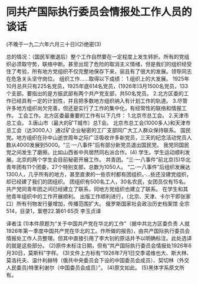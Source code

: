 # 同共产国际执行委员会情报处工作人员的谈话

(不晚于一九二六年六月三十日)(2)绝密(3)

总的情况：（国民军撤退后）整个工作自然要在一定程度上发生转折。所有的党组织必须取守势，联络中断。甚至出现了危险的取消主义情绪，但是我们的组织经受住了考验，所有地方党组织不仅完整地保存下来，丽且有了很大的发展。领导同志在危急关头坚守岗位。
组织工作……取得以下成绩：
1.组织上的大发展。
1925年10月总共只有225名党员，1925年底614名党员，(1926年)3月1500名党员，133个支部。要指出的是方振武部有两个共产党支部，共50名党员。
2.北方区委的工作已经具有一定的计划性，并且把多数地方组织纳入有计划工作的轨道。
3.尽管许多地方组织尚欠完善，但还是实行了工作的集中化，有经常性的联络和情报工作。
工会工作。北方区委最重要的工作有以下几件：
1.北京市总工会。
2.天津市总工会。
3.唐山市（最大的矿T城市）总T会。
北京市总工会(1000多人)和天津市总工会（达3000人）通过矿企业秘密的工厂支部同广大工人群众保持联系。
国民党。地方组织在孙中山逝世周年之际广泛吸收许多新党员，三天的纪念活动党员人数从4000发展到5000。“三·一八事件”后有部分新党员退出国民党。
我党同国民党之间发生了磨擦。比如山西省中共居然同右派合作。(4)
学生。学生运动顺利发展。北京的两个学生会目前秘密开展工作。
共青团。“三·一八事件”前北京(5)华北青年团有11个团委，27个特别支部，总数为1050人。
“二·一八事件”后组织发展达1300人，几乎所有的地方，甚至直隶的一些农村都有团组织。·…些还没建党组织，却已经建了我们的团组织。
团组织有500名工人，30名农民，女团员仅有15名。
共产党同青年团之间已经建立了联系，同地方党组织也建立了联系。
在学生和其他青年组织中的工作开展顺利。
出版工作顺利进行，（北京、天津、卡尔干即张家口）所有刊物发行量增加，传播范围扩大。
俄罗斯国家社会政治历史档案馆
全宗514，目录1，案卷22.第61·65页
李玉贞译

译者注
(1)本件原题为“关于中国共产党在华北的工作”（据中共北方区委负责
人就1926年第一季度中国共产党在华北的工。作所做的报告)，由共产国际执行委员会情报处工作人员整理。但其中直接引用了李大钊的原话并予以明确标注。此处选译的就是这些部分。
(2)原件未标注日期，但有“共产国际执行委员会情报处1926年6月30日，莫斯科”字样。
(3)文件上方标有“1926年7月1日交季诺维也大、斯大林、莫洛托夫、温什利赫特（俄共中央委员会下设的中国委员会成员）、契切林（外交人民委员)特里利谢尔（中国委员会成员）”。
(4)原文如此。
(5)黑体字系原文所有。

